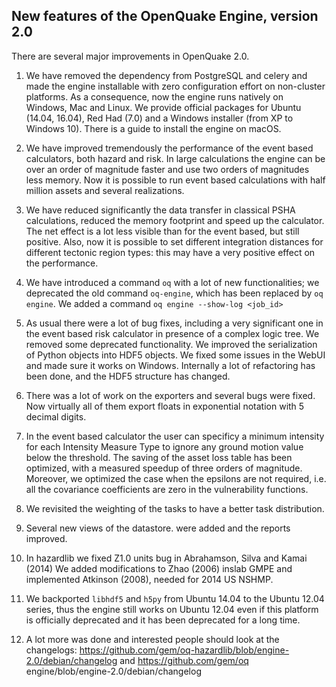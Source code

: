 New features of the OpenQuake Engine, version 2.0
-------------------------------------------------

There are several major improvements in OpenQuake 2.0.

1. We have removed the dependency from PostgreSQL and celery and made
the engine installable with zero configuration effort on non-cluster
platforms. As a consequence, now the engine runs natively on Windows,
Mac and Linux. We provide official packages for Ubuntu (14.04, 16.04),
Red Had (7.0) and a Windows installer (from XP to Windows 10). There
is a guide to install the engine on macOS.

2. We have improved tremendously the performance of the event based
calculators, both hazard and risk. In large calculations the
engine can be over an order of magnitude faster and use two orders of
magnitudes less memory. Now it is possible to run event based calculations
with half million assets and several realizations.

3. We have reduced significantly the data transfer in classical PSHA
calculations, reduced the memory footprint and speed up the calculator.
The net effect is a lot less visible than for the event based, but
still positive. Also, now it is possible to set different integration
distances for different tectonic region types: this may have a very positive
effect on the performance.

4. We have introduced a command `oq` with a lot of new functionalities;
we deprecated the old command `oq-engine`, which has been replaced by `oq engine`.
We added a command `oq engine --show-log <job_id>`

5. As usual there were a lot of bug fixes, including a very
significant one in the event based risk calculator in presence of a
complex logic tree. We removed some deprecated functionality.
We improved the serialization of Python objects into HDF5 objects.
We fixed some issues in the WebUI and made sure it works on Windows.
Internally a lot of refactoring has been done, and the HDF5
structure has changed.

6. There was a lot of work on the exporters and several bugs were fixed.
Now virtually all of them export floats in exponential notation with 5
decimal digits.

7. In the event based calculator the user can specificy a minimum intensity
for each Intensity Measure Type to ignore any ground motion value below
the threshold. The saving of the asset loss table has been optimized,
with a measured speedup of three orders of magnitude. Moreover, we
optimized the case when the epsilons are not required, i.e. all the
covariance coefficients are zero in the vulnerability functions.

8. We revisited the weighting of the tasks to have a better task distribution.

9. Several new views of the datastore. were added and the reports improved.

10. In hazardlib we fixed Z1.0 units bug in Abrahamson, Silva and Kamai (2014)
We added modifications to Zhao (2006) inslab GMPE and implemented
Atkinson (2008), needed for 2014 US NSHMP.

11. We backported `libhdf5` and `h5py` from Ubuntu 14.04 to the Ubuntu
12.04 series, thus the engine still works on Ubuntu 12.04 even if
this platform is officially deprecated and it has been deprecated for
a long time.

12. A lot more was done and interested people should look at the
changelogs: https://github.com/gem/oq-hazardlib/blob/engine-2.0/debian/changelog and https://github.com/gem/oq engine/blob/engine-2.0/debian/changelog
